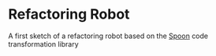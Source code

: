 # Refactoring Robot
A first sketch of a refactoring robot based on the [Spoon](http://spoon.gforge.inria.fr) code transformation library

